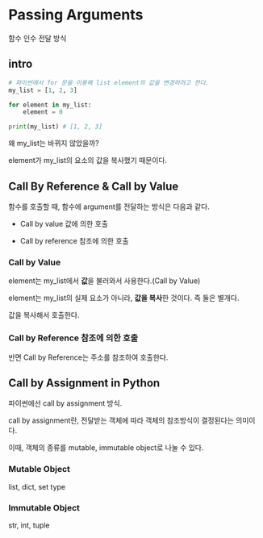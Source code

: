 # Passing Arguments

함수 인수 전달 방식

## intro

```python
# 파이썬에서 for 문을 이용해 list element의 값을 변경하려고 한다.
my_list = [1, 2, 3]

for element in my_list:
    element = 0

print(my_list) # [1, 2, 3]
```

왜 my_list는 바뀌지 않았을까?

element가 my_list의 요소의 값을 복사했기 때문이다.

## Call By Reference & Call by Value

함수를 호출할 때, 함수에 argument를 전달하는 방식은 다음과 같다.

- Call by value 값에 의한 호출

- Call by reference 참조에 의한 호출

### Call by Value

element는 my_list에서 **값**을 불러와서 사용한다.(Call by Value)

element는 my_list의 실제 요소가 아니라, **값을 복사**한 것이다. 즉 둘은 별개다.

값을 복사해서 호출한다. 

### Call by Reference 참조에 의한 호출

반면 Call by Reference는 주소를 참조하여 호출한다.

## Call by Assignment in Python

파이썬에선 call by assignment 방식.

call by assignment란, 전달받는 객체에 따라 객체의 참조방식이 결정된다는 의미이다.

이때, 객체의 종류를 mutable, immutable object로 나눌 수 있다.

### Mutable Object

list, dict, set type

### Immutable Object

str, int, tuple

